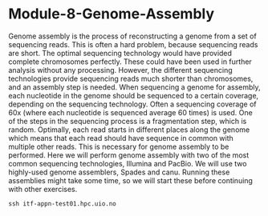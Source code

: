 # Module-8-Genome-Assembly

Genome assembly is the process of reconstructing a genome from a set of sequencing reads. This is often a hard problem, because sequencing reads are short. The optimal sequencing technology would have provided complete chromosomes perfectly. These could have been used in further analysis without any processing. However, the different sequencing technologies provide sequencing reads much shorter than chromosomes, and an assembly step is needed. When sequencing a genome for assembly, each nucleotide in the genome should be sequenced to a certain coverage, depending on the sequencing technology. Often a sequencing coverage of 60x (where each nucleotide is sequenced average 60 times) is used. One of the steps in the sequencing process is a fragmentation step, which is random. Optimally, each read starts in different places along the genome which means that each read should have sequence in common with multiple other reads. This is necessary for genome assembly to be performed. Here we will perform genome assembly with two of the most common sequencing technologies, Illumina and PacBio. We will use two highly-used genome assemblers, Spades and canu. Running these assemblies might take some time, so we will start these before continuing with other exercises. 


`ssh itf-appn-test01.hpc.uio.no `



